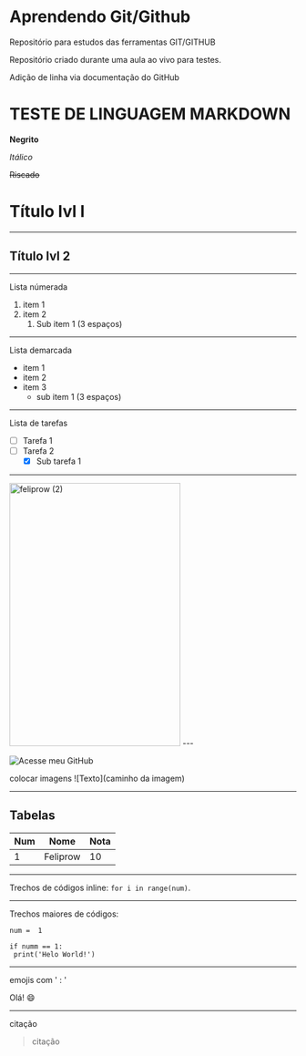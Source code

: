 # Aprendendo Git/Github
 Repositório para estudos das ferramentas GIT/GITHUB

 Repositório criado durante uma aula ao vivo para testes. 

 Adição de linha via documentação do GitHub

#   **TESTE DE LINGUAGEM MARKDOWN**

 **Negrito**

 
 *Itálico*
 
~~Riscado~~

# Título lvl l
--- 
## Título lvl 2
*** 

Lista númerada
1. item 1
2. item 2
   1. Sub item 1 (3 espaços)
 --- 
 Lista demarcada

* item 1
* item 2
* item 3
   * sub item 1 (3 espaços)
---
Lista de tarefas 
- [ ] Tarefa 1
- [ ] Tarefa 2
   - [x] Sub tarefa 1
     
--- 

<img width="300" height="462" alt="feliprow  (2)" src="https://github.com/user-attachments/assets/b0dbdcbd-0db3-4051-86dc-9fc1b37076b6" />
--- 

![Acesse meu GitHub](https://github.com/feliprow)

colocar imagens ![Texto](caminho da imagem)

---

## Tabelas 

Num | Nome | Nota
---|---|---
1| Feliprow| 10
---
Trechos de códigos inline: `for i in range(num)`.

---

Trechos maiores de códigos:

```
num =  1

if numm == 1:
 print('Helo World!')

```

--- 

emojis com ' : '

Olá! 😄

---

citação

> citação
